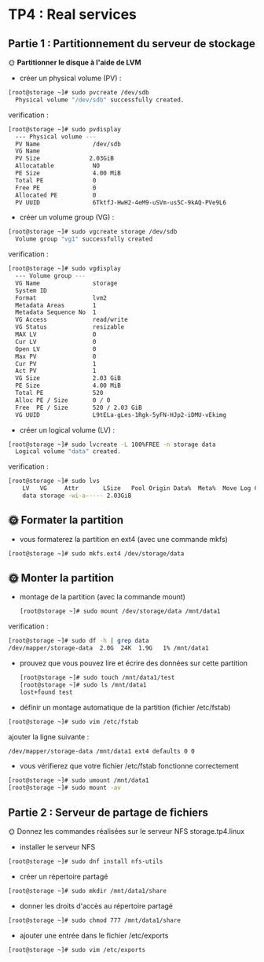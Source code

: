 # **TP4 : Real services**

## **Partie 1 : Partitionnement du serveur de stockage**

🌞 **Partitionner le disque à l'aide de LVM**

- créer un physical volume (PV) :

```bash
[root@storage ~]# sudo pvcreate /dev/sdb
  Physical volume "/dev/sdb" successfully created.
```

verification :

```bash
[root@storage ~]# sudo pvdisplay
  --- Physical volume ---
  PV Name               /dev/sdb
  VG Name               
  PV Size              2.03GiB
  Allocatable           NO
  PE Size               4.00 MiB
  Total PE              0
  Free PE               0
  Allocated PE          0
  PV UUID               6TktfJ-HwH2-4eM9-uSVm-us5C-9kAQ-PVe9L6
```

- créer un volume group (VG) :

```bash
[root@storage ~]# sudo vgcreate storage /dev/sdb
  Volume group "vg1" successfully created
```

verification :

```bash
[root@storage ~]# sudo vgdisplay
  --- Volume group ---
  VG Name               storage
  System ID             
  Format                lvm2
  Metadata Areas        1
  Metadata Sequence No  1
  VG Access             read/write
  VG Status             resizable
  MAX LV                0
  Cur LV                0
  Open LV               0
  Max PV                0
  Cur PV                1
  Act PV                1
  VG Size               2.03 GiB
  PE Size               4.00 MiB
  Total PE              520
  Alloc PE / Size       0 / 0   
  Free  PE / Size       520 / 2.03 GiB
  VG UUID               L9tELa-gLes-1Rgk-5yFN-HJp2-iDMU-vEkimg
```

- créer un logical volume (LV) :

```bash
[root@storage ~]# sudo lvcreate -L 100%FREE -n storage data
  Logical volume "data" created.
```

verification :

```bash
[root@storage ~]# sudo lvs
    LV   VG     Attr       LSize   Pool Origin Data%  Meta%  Move Log Cpy%Sync Convert
    data storage -wi-a----- 2.03GiB

 ```

## 🌞 **Formater la partition**

- vous formaterez la partition en ext4 (avec une commande mkfs)

```bash
[root@storage ~]# sudo mkfs.ext4 /dev/storage/data
```

## 🌞 **Monter la partition**

- montage de la partition (avec la commande mount)
  
  ```bash
  [root@storage ~]# sudo mount /dev/storage/data /mnt/data1
  ```

verification :

```bash
[root@storage ~]# sudo df -h | grep data
/dev/mapper/storage-data  2.0G  24K  1.9G   1% /mnt/data1
```

- prouvez que vous pouvez lire et écrire des données sur cette partition
  
  ```bash
  [root@storage ~]# sudo touch /mnt/data1/test
  [root@storage ~]# sudo ls /mnt/data1
  lost+found test
  ```

- définir un montage automatique de la partition (fichier /etc/fstab)

```bash
[root@storage ~]# sudo vim /etc/fstab
```

ajouter la ligne suivante :

```bash
/dev/mapper/storage-data /mnt/data1 ext4 defaults 0 0
```

- vous vérifierez que votre fichier /etc/fstab fonctionne correctement

```bash
[root@storage ~]# sudo umount /mnt/data1
[root@storage ~]# sudo mount -av
```

## **Partie 2 : Serveur de partage de fichiers**

🌞 Donnez les commandes réalisées sur le serveur NFS storage.tp4.linux

- installer le serveur NFS

```bash
[root@storage ~]# sudo dnf install nfs-utils
```

- créer un répertoire partagé

```bash
[root@storage ~]# sudo mkdir /mnt/data1/share
```

- donner les droits d'accès au répertoire partagé

```bash
[root@storage ~]# sudo chmod 777 /mnt/data1/share
```

- ajouter une entrée dans le fichier /etc/exports

```bash
[root@storage ~]# sudo vim /etc/exports
```
